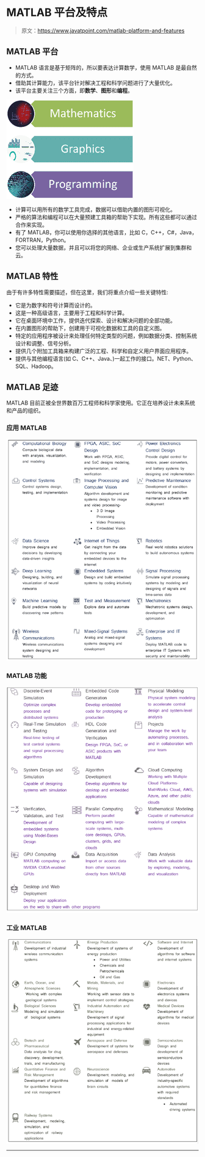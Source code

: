 # MATLAB 平台及特点

> 原文：<https://www.javatpoint.com/matlab-platform-and-features>

## MATLAB 平台

*   MATLAB 语言是基于矩阵的，所以要表达计算数学，使用 MATLAB 是最自然的方式。
*   借助其计算能力，该平台针对解决工程和科学问题进行了大量优化。
*   该平台主要关注三个方面，即**数学**、**图形**和**编程**。

![MATLAB Platform and Features](img/f02d58fdfdaa4ca51c708641c25d0b97.png)

*   计算可以用所有的数学工具完成，数据可以借助内置的图形可视化。
*   严格的算法和编程可以在大量预建工具箱的帮助下实现。所有这些都可以通过合作来实现。
*   有了 MATLAB，你可以使用你选择的其他语言，比如 C，C++，C#，Java，FORTRAN，Python。
*   您可以处理大量数据，并且可以将您的网络、企业或生产系统扩展到集群和云。

## MATLAB 特性

由于有许多特性需要描述，但在这里，我们将重点介绍一些关键特性:

*   它是为数字和符号计算而设计的。
*   这是一种高级语言，主要用于工程和科学计算。
*   它在桌面环境中工作，提供迭代探索、设计和解决问题的全部功能。
*   在内置图形的帮助下，创建用于可视化数据和工具的自定义图。
*   特定的应用程序被设计来处理任何特定类型的问题，例如数据分类、控制系统设计和调整、信号分析。
*   提供几个附加工具箱来构建广泛的工程、科学和自定义用户界面应用程序。
*   提供与其他编程语言(如 C、C++、Java、)一起工作的接口。NET、Python、SQL、Hadoop。

## MATLAB 足迹

MATLAB 目前正被全世界数百万工程师和科学家使用。它正在培养设计未来系统和产品的组织。

### 应用 MATLAB

![MATLAB Platform and Features](img/7388dadd66c2638dc9cf72889f6fffd2.png)

### MATLAB 功能

![MATLAB Platform and Features](img/b4f04058ef932d8ad699541c3785acc1.png)

### 工业 MATLAB

![MATLAB Platform and Features](img/28e2a08351718a09d50af1d610a0e64a.png)

* * *
